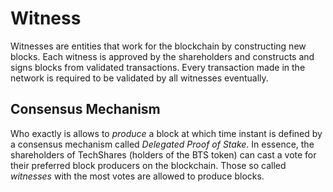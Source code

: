 # Witness

Witnesses are entities that work for the blockchain by constructing new blocks.
Each witness is approved by the shareholders and constructs and signs blocks
from validated transactions. Every transaction made in the network is required
to be validated by all witnesses eventually.

## Consensus Mechanism

Who exactly is allows to *produce* a block at which time instant is defined by a
consensus mechanism called *Delegated Proof of Stake*. In essence, the
shareholders of TechShares (holders of the BTS token) can cast a vote for their
preferred block producers on the blockchain. Those so called *witnesses* with
the most votes are allowed to produce blocks.
